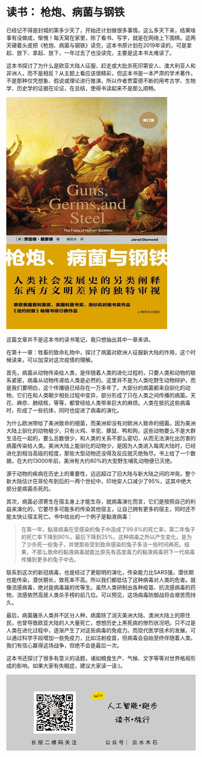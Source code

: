 # 读书： 枪炮、病菌与钢铁

已经记不得是封城的第多少天了，开始还计划做很多事情。这么多天下来，结果啥事有没做成，惭愧！每天窝在家里，除了看书、写字，就是在网络上下围棋。这两天硬着头皮把《枪炮、病菌与钢铁》读完，这本书原计划在2019年读的，可是拿起、放下、拿起、放下，一年过去了也没读完，主要是这本书太难读了。

这本书探讨了为什么是欧亚大陆人征服、赶走或大批杀死印第安人、澳大利亚人和非洲人，而不是相反？从主题上看应该很精彩，但这本书是一本严肃的学术著作，不是那种仅凭想象、假说或理论进行推演，所以作者贾雷德不断的用考古学、生物学、历史学的证据在论证，在总结，使得书读起来不是那么顺畅。

![](https://raw.githubusercontent.com/mogoweb/mywritings/master/book_wechat/202002/images/virsus_01.jpeg)

这篇文章并不是这本书的读书笔记，我只想抽出其中一章来讲。

在第十一章：牲畜的致命礼物中，探讨了病菌对欧洲人征服新大陆的作用，这个时候读来，可以加深对这次疫情的理解。

首先，病菌从动物传染给人类，是伴随着人类的进化过程的，只要人类和动物的联系紧密，病毒从动物传递给人类是必然的。这里并不是为人类吃野生动物辩护，而是我们要明白，这个传播链已经存在一万多年了。大部分的病菌都来自驯化的动物，它们在和人类朝夕相处过程中变异，部分形成了只在人类之间传播的病菌。天花、麻疹、肺结核，等等，都曾经给人类带来巨大的麻烦。人类在抵抗这些病毒时，形成了一些抗体，同时也促进了病毒的演化。

为什么欧洲带给了美洲致命的细菌，而美洲却没有对欧洲人致命的细菌。因为美洲大陆上驯化的动物极少，只有火鸡、羊驼、豚鼠、鸭和狗。这些动物要么不是大群生活在一起的，要么总数很少，和人类的关系不那么密切，从而无法演化出厉害的病菌传染给人类。美洲大陆上能驯化的动物少，是因为人类进入每周大陆时，已经进化到相当高级的程度，那些大型动物还没得及反应就灭绝殆尽。书上给了一个数据，在大约13000年前，美洲有大约80%的大型野生哺乳动物便已灭绝。

源于动物的疾病在历史上的重要性，远远超过了旧大陆与新大陆之间的冲突。整个新大陆估计在哥伦布到后的一两个世纪中，印地安人口减少了95%，这其中绝大部分是病菌杀死的。

其次，病菌必须寄生在宿主身上才能生存，就病毒演化而言，它们是按照自己的利益来演化的，它要尽多可能多的传染其他宿主，让自己拥有更多的宿主，同时还不能太快让宿主死亡。书中给出的一个例子是黏液病毒：

> 在第一年，黏液病毒在受感染的兔子中造成了99.8%的死亡率，第二年兔子的死亡率下降到90%，最后下降到25%。这种病毒之所以产生变化，是为了少杀死一些兔子，并使那些受到致命感染的兔子多活一些时间再死。结果，不那么致命的黏液病毒就能比原先有高度毒力的黏液病毒把下一代病毒传播到更多的兔子中去。

联系到这次的新冠病毒，也是经过了更聪明的演化，传染能力比SARS强，潜伏期也能传染，潜伏期长，致死率不高。所以我们都低估了这种病毒对人类的危害。就像流感病毒，绝对是病毒届的优等生。虽然人类研制出各种疫苗、抗流感病毒的药物，流感依然高居人类杀手榜的前几位。可以预见，这场病毒防御战将会艰苦而持久。

最后，病菌屠杀人类并不区分人种，病菌除了消灭美洲大陆、澳洲大陆上的原住民，也曾导致欧亚大陆的人大量死亡，想想历史上黑死病的惨烈状况吧。只不过是人类在进化过程中，逐渐产生了对这些病毒的免疫力。而现代医学技术的发展，可以通过科学手段增加一些免疫力，比如注射疫苗，但病毒会自始至终伴随着人类。我们有信心赢得这场战争，但绝不会是最后一次。

这本书还探讨了很多有意义的话题，诸如粮食生产、气候、文字等等对世界格局形成的影响。如果大家有失眠症，建议大家读一读:)。

![](https://raw.githubusercontent.com/mogoweb/mywritings/master/book_wechat/common_images/%E5%BE%AE%E4%BF%A1%E5%85%AC%E4%BC%97%E5%8F%B7_%E5%85%B3%E6%B3%A8%E4%BA%8C%E7%BB%B4%E7%A0%81.png)